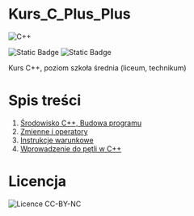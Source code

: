 # Kurs_C_Plus_Plus
![C++](https://img.shields.io/badge/c++-%2300599C.svg?style=for-the-badge&logo=c%2B%2B&logoColor=white)

![Static Badge](https://img.shields.io/badge/aktualizacja-09.10.2023-blue) 
![Static Badge](https://img.shields.io/badge/licencja-CC_BY_NC-green)

Kurs C++, poziom szkoła średnia (liceum, technikum)

# Spis treści
1. [Środowisko C++, Budowa programu](Środowisko_C_+_+_Budowa_Programu.pdf)
2. [Zmienne i operatory](Zmienne_i_Operatory.pdf)
3. [Instrukcje warunkowe](Instrukcje_Warunkowe.pdf)
4. [Wprowadzenie do pętli w C++](Wprowadzenie_Do_Pętli_W_C_+_+.pdf)
  
# Licencja
<img src="https://www.feliszewski.pl/licence/cc-by-nc.png" alt="Licence CC-BY-NC">
